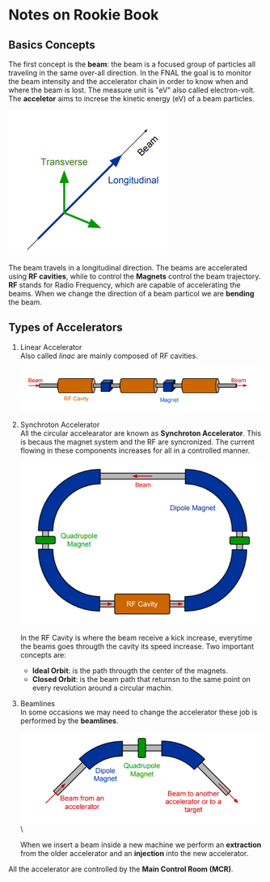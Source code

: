 # Notes on Rookie Book

## Basics Concepts
The first concept is the **beam**:
the beam is a focused group of particles all traveling in the same over-all direction. In the FNAL the goal is to monitor the beam intensity and the accelerator chain in order to know when and where the beam is lost. 
The measure unit is "eV" also called electron-volt.
The **acceletor** aims to increse the kinetic energy (eV) of a beam particles. 

![alt text](/Notes/Axis.png)

The beam travels in a longitudinal direction. 
The beams are accelerated using **RF cavities**, while to control the **Magnets** control the beam trajectory.
**RF** stands for Radio Frequency, which are capable of accelerating the beams. When we change the direction of a beam particol we are **bending** the beam.
## Types of Accelerators

1. Linear Accelerator \
    Also called *linac* are mainly composed of RF cavities.

    ![alt text](/Notes/linear.png)

2. Synchroton Accelerator \
    All the circular accelearator are known as **Synchroton Accelerator**. This is becaus the magnet system and the RF are syncronized. The current flowing in these components increases for all in a controlled manner.

    ![alt text](/Notes/synchro.png)

    In the RF Cavity is where the beam receive a kick increase, everytime the beams goes througth the cavity its speed increase.
    Two important concepts are:
    - **Ideal Orbit**: is the path througth the center of the magnets.
    - **Closed Orbit**: is the beam path that returnsn to the same point on every revolution around a circular machin.
3. Beamlines \
    In some occasions we may need to change the accelerator these job is performed by the **beamlines**.

    ![alt text](/Notes/beamlines.png) \

    When we insert a beam inside a new machine we perform an **extraction** from the older accelerator and an **injection** into the new accelerator.

All the accelerator are controlled by the **Main Control Room (MCR)**.



